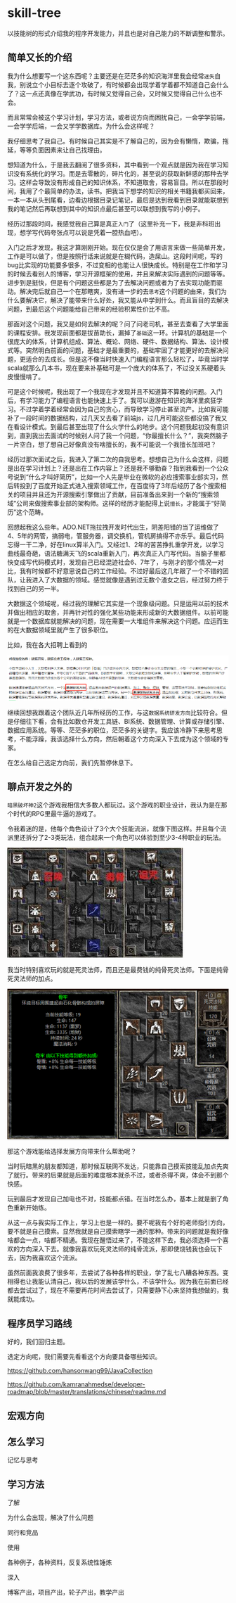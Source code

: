# skill-tree

以技能树的形式介绍我的程序开发能力，并且也是对自己能力的不断调整和警示。

## 简单又长的介绍

我为什么想要写一个这东西呢？主要还是在茫茫多的知识海洋里我会经常`迷失`自我，别说立个小目标去逐个攻破了，有时候都会出现学着学着都不知道自己会什么了？这一点还真像在学武功，有时候又觉得自己会，又时候又觉得自己什么也不会。

而且常常会被这个学习计划，学习方法，或者说方向而困扰自己，一会学学前端，一会学学后端，一会又学学数据库。为什么会这样呢？

我仔细思考了我自己。有时候自己其实是不了解自己的，因为会有懒惰，欺骗，拖延，等等负面因素来让自己找理由。

想知道为什么，于是我去翻阅了很多资料，其中看到一个观点就是因为我在学习知识没有系统化的学习。而是去零散的，碎片化的，甚至说的获取新鲜感的那种去学习。这样会导致没有形成自己的知识体系，不知道取舍，容易盲目。所以在那段时间，我用了个最简单的办法，读书。把我当下想学的知识的相关书籍我都买回来，一本一本从头到尾看，边看边根据目录记笔记，最后是达到我看到目录就能联想到我的笔记然后再联想到其中的知识点最后甚至可以联想到我写的小例子。

经历过那段时间，我感觉我自己算是真正`入门`了（这里补充一下，我是非科班出现，想学写代码夸张点可以说是凭着一腔热血吧）。

入门之后才发现，我这才算刚刚开始。现在仅仅是会了用语言来做一些简单开发，工作是可以做了，但是按照行话来说就是在糊代码，造屎山。这段时间呢，写的bug比实现的功能要多很多，不过变相的也能让人很快成长。特别是在工作和学习的时候去看别人的博客，学习开源框架的使用，并且来解决实际遇到的问题等等。进步到是挺快，但是有个问题这些都是为了去解决问题或者为了去实现功能而驱动。解决完后就自己一个在那瞎爽，没有进一步的去`思考`这个问题的由来，我们为什么要解决它，解决了能带来什么好处，我又能从中学到什么。而且盲目的去解决问题，到最后这个问题能给自己带来的经验积累性价比不高。

那面对这个问题，我又是如何去解决的呢？问了问老司机，甚至去查看了大学里面的课程安排。我发现前面都是拔苗助长，漏掉了`基础`这一环。计算机的基础是一个很庞大的体系，计算机组成、算法、概论、网络、硬件、数据结构、算法、设计模式等。突然明白前面的问题，基础才是最重要的，基础牢固了才能更好的去解决问题，更适合的去成长。但是这不像当时快速入门编程语言那么轻松了，毕竟当时学scala就那么几本书，现在要来补基础可是一个庞大的体系了，不过没关系硬着头皮慢慢啃了。

可是这个时候呢，我出现了一个我现在才发现并且不知道算不算晚的问题。入门后，有学习能力了编程语言也能快速上手了。我可以遨游在知识的海洋里疯狂学习。不过学着学着经常会因为自己的贪心，而导致学习停止甚至流产。比如我可能补了一段时间的数据结构，过几天又去看了前端js，过几月可能这些都没搞了我又在看设计模式。到最后甚至出现了什么火学什么的地步。这个问题我起初没有意识到，直到我出去面试的时候别人问了我一个问题，“你最擅长什么？”，我突然脑子一片空白，想了想自己好像真没有啥擅长的，我不可能说一个我擅长加班吧？

经历过那次面试之后，我进入了第二次的自我思考。想想自己为什么会这样，问题是出在学习计划上？还是出在工作内容上？还是我不够勤奋？指到我看到一个公众号说到“什么才叫好简历”，比如一个人先是毕业在微软的必应搜索事业部实习，然后转投到了百度开始正式进入搜索领域工作，在百度待了3年后经历了各个搜索相关的项目并且还为开源搜索引擎做出了贡献，目前准备出来到一个新的“搜索领域”公司来做搜索事业部的架构师。这样的经历才能配得上说`擅长`，才能属于“好简历”这个范畴。

回想起我这么些年。ADO.NET拖拉拽开发时代出生，阴差阳错的当了运维做了4、5年的网管，搞弱电，管服务器，调交换机，管机房搞得不亦乐乎。最后代码忘得一干二净，好在linux算半入门。又经过1、2年的苦苦挣扎重学开发，以学习曲线最奇葩，语法糖满天飞的scala重新入门，再次真正入门写代码。当脑子里都快变成写代码模式时，发现自己已经混迹社会6、7年了，与刚才的那个情况一对比，我有时候都不好意思说自己的工作经验。不过好最后这几年跟了一个不错的团队，让我进入了大数据的领域。感觉就像是遇到过无数个渣女之后，经过努力终于找到自己的另一半。

大数据这个领域呢，经过我的理解它其实是一个现象级问题。只是运用以前的技术并做出相应的取舍，并再针对性的强化某些功能来形成新的大数据组件。以前可能就是一个数据库就能解决的问题，现在需要一大堆组件来解决这个问题。应运而生的在大数据领域里就产生了很多职位。

比如，我在各大招聘上看到的

![](_v_images/20201110233118692_22346.png)

继续回想我跟着这个团队近几年所经历的工作，与这`数据系统研发方向`比较符合。但是仔细往下看，会有比如数仓开发工具链、BI系统、数据管理、计算或存储引擎、数据应用系统。等等、茫茫多的职位，茫茫多的关键字。我应该冷静下来思考思考，不能浮躁，我该选择什么方向，然后朝着这个方向深入下去成为这个领域的专家。

在怎么给自己选定方向前，我们先暂停休息下。

## 聊点开发之外的

`暗黑破坏神2`这个游戏我相信大多数人都玩过。这个游戏的职业设计，我认为是在那个时代的RPG里最牛逼的游戏了。

令我着迷的是，他每个角色设计了3个大个技能流派，就像下图这样。并且每个流派里还拆分了2-3类玩法，组合起来一个角色可以体验到至少3-4种职业的玩法。

![](_v_images/20201108234304696_2594.png)

我当时特别喜欢玩的就是死灵法师，而且还是最费钱的纯骨死灵法师。下面是纯骨死灵法师的加点。

![](_v_images/20201108234105119_19236.png)

那这个游戏能给选择发展方向带来什么帮助呢？

当时玩暗黑的朋友都知道，那时候互联网不发达，只能靠自己摸索技能乱加点先爽了就行。带来的后果就是后面的难度根本就杀不过，或者杀得不爽，体会不到那个快感。

玩到最后才发现自己加电也不对，技能都点错。在当时怎么办，基本上就是删了角色重新开始练。

从这一点与我实际工作上，学习上也是一样的。要不呢我有个好的老师指引方向，要不就是自己摸索。显然我就是自己摸索瞎学一通的那种。带来的问题就是我好像啥都会一点，啥都不精通。我现在醒悟过来了，不能这样下去，我必须选择一个喜欢的方向深入下去。就像我喜欢玩死灵法师的纯骨流派，那即使烧钱我也会玩下去，因为我喜欢这个流派。

虽然前面我浪费了很多年，去尝试了各种各样的职业，学了乱七八糟各种东西。变相得也让我能认清自己，我以后的发展该学什么，不该学什么。因为我在前面已经都去尝试过了，现在不需要再花时间去尝试了，只需要静下心来坚持我想做的，我就能成功。

## 程序员学习路线

好的，我们回归主题。

选定方向呢，我们需要先看看这个方向要具备哪些知识。

https://github.com/hansonwang99/JavaCollection

https://github.com/kamranahmedse/developer-roadmap/blob/master/translations/chinese/readme.md


## 宏观方向


## 怎么学习

记忆与思考

## 学习方法

了解

为什么会出现，解决了什么问题

同行和竞品


使用

各种例子，各种资料，反复系统性锤炼


深入

博客产出，项目产出，轮子产出，教学产出





